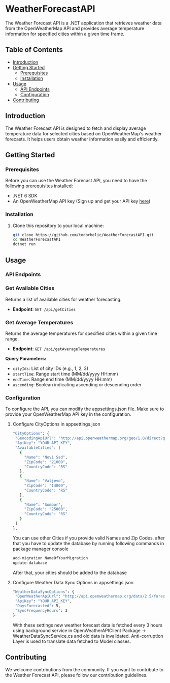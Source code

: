 # WeatherForecastAPI

The Weather Forecast API is a .NET application that retrieves weather data from the OpenWeatherMap API and provides average temperature information for specified cities within a given time frame.

## Table of Contents

- [Introduction](#introduction)
- [Getting Started](#getting-started)
  - [Prerequisites](#prerequisites)
  - [Installation](#installation)
- [Usage](#usage)
  - [API Endpoints](#api-endpoints)
  - [Configuration](#configuration)
- [Contributing](#contributing)

## Introduction

The Weather Forecast API is designed to fetch and display average temperature data for selected cities based on OpenWeatherMap's weather forecasts. It helps users obtain weather information easily and efficiently.

## Getting Started

### Prerequisites

Before you can use the Weather Forecast API, you need to have the following prerequisites installed:

- .NET 6 SDK
- An OpenWeatherMap API key (Sign up and get your API key [here](https://openweathermap.org/api))

### Installation

1. Clone this repository to your local machine:

   ```bash
   git clone https://github.com/todorbelic/WeatherForecastAPI.git
   cd WeatherForecastAPI
   dotnet run

## Usage

### API Endpoints

### Get Available Cities

Returns a list of available cities for weather forecasting.

- **Endpoint**: `GET /api/getCities`

### Get Average Temperatures

Returns the average temperatures for specified cities within a given time range.

- **Endpoint**: `GET /api/getAverageTemperatures`

**Query Parameters:**

- `cityIds`: List of city IDs (e.g., 1, 2, 3)
- `startTime`: Range start time (MM/dd/yyyy HH:mm)
- `endTime`: Range end time (MM/dd/yyyy HH:mm)
- `ascending`: Boolean indicating ascending or descending order

### Configuration

To configure the API, you can modify the appsettings.json file. Make sure to provide your OpenWeatherMap API key in the configuration.

1. Configure CityOptions in appsettings.json
   ```bash
   "CityOptions": {
    "GeocodingApiUrl": "http://api.openweathermap.org/geo/1.0/direct?q={city name},{country code}&limit={limit}&appid={API key}",
    "ApiKey": "YOUR_API_KEY",
    "AvailableCities": [
      {
        "Name": "Novi Sad",
        "ZipCode": "21000",
        "CountryCode": "RS"
      },
      {
        "Name": "Valjevo",
        "ZipCode": "14000",
        "CountryCode": "RS"
      },
      {
        "Name": "Sombor",
        "ZipCode": "25000",
        "CountryCode": "RS"
      }
    ]
   },
   ```
    You can use other Cities if you provide valid Names and Zip Codes, after that you have to update the database by running following
    commands in package manager console
    ```bash
    add-migration NameOfYourMigration
    update-database
    ```
    After that, your cities should be added to the database
  
2. Configure Weather Data Sync Options in appsettings.json
     ```bash
     "WeatherDataSyncOptions": {
      "OpenWeatherApiUrl": "http://api.openweathermap.org/data/2.5/forecast?lat={latitude}&lon={longitude}&units=metric&appid={API key}",
      "ApiKey": "YOUR_API_KEY",
      "DaysForecasted": 5,
      "SyncFrequencyHours": 3
     }
     ```
    With these settings new weather forecast data is fetched every 3 hours using background service in OpenWeatherAPIClient Package -> WeatherDataSyncService.cs
    and old data is invalidated.
    Anti-corruption Layer is used to translate data fetched to Model classes.

## Contributing
We welcome contributions from the community. If you want to contribute to the Weather Forecast API, please follow our contribution guidelines.
